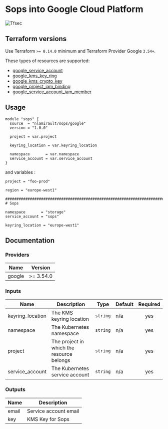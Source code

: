 # Sops into Google Cloud Platform

![Tfsec](https://github.com/nlamirault/terraform-google-sops/workflows/Tfsec/badge.svg)

## Terraform versions

Use Terraform `>= 0.14.0` minimum and Terraform Provider Google `3.54+`.

These types of resources are supported:

* [google_service_account](https://www.terraform.io/docs/providers/google/r/google_service_account.html)
* [google_kms_key_ring](https://registry.terraform.io/providers/hashicorp/google/latest/docs/data-sources/kms_key_ring)
* [google_kms_crypto_key](https://registry.terraform.io/providers/hashicorp/google/latest/docs/data-sources/kms_crypto_key)
* [google_project_iam_binding](https://registry.terraform.io/providers/hashicorp/google/latest/docs/resources/google_project_iam)
* [google_service_account_iam_member](https://registry.terraform.io/providers/hashicorp/google/latest/docs/resources/google_service_account_iam#google_service_account_iam_member)

## Usage

```hcl
module "sops" {
  source  = "nlamirault/sops/google"
  version = "1.0.0"
  
  project = var.project

  keyring_location = var.keyring_location

  namespace       = var.namespace
  service_account = var.service_account
}
```

and variables :

```hcl
project = "foo-prod"

region = "europe-west1"

##############################################################################
# Sops

namespace       = "storage"
service_account = "sops"

keyring_location = "europe-west1"
```

## Documentation

### Providers

| Name | Version |
|------|---------|
| google | >= 3.54.0 |

### Inputs

| Name | Description | Type | Default | Required |
|------|-------------|------|---------|:-----:|
| keyring\_location | The KMS keyring location | `string` | n/a | yes |
| namespace | The Kubernetes namespace | `string` | n/a | yes |
| project | The project in which the resource belongs | `string` | n/a | yes |
| service\_account | The Kubernetes service account | `string` | n/a | yes |

### Outputs

| Name | Description |
|------|-------------|
| email | Service account email |
| key | KMS Key for Sops |

